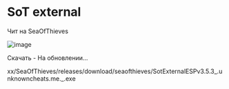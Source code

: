 # SoT external

Чит на SeaOfThieves

![image](https://user-images.githubusercontent.com/53594431/209291123-2137afc2-8f9c-482c-8946-89550c53c1ae.png)





Скачать - На обновлении...


xx/SeaOfThieves/releases/download/seaofthieves/SotExternalESPv3.5.3_.unknowncheats.me._.exe

